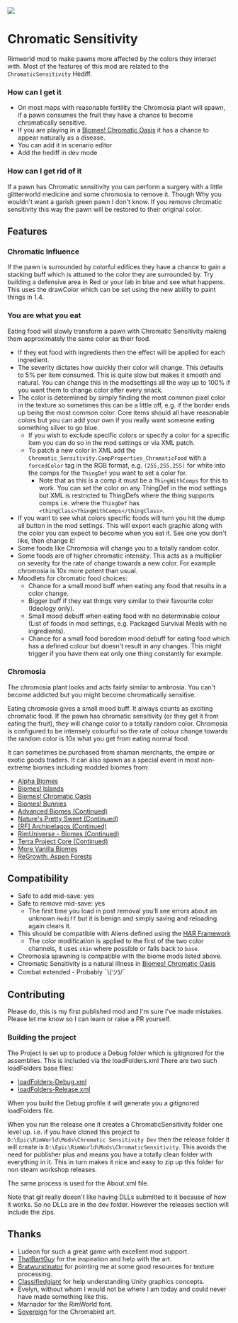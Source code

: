 <p>
  <a href="https://steamcommunity.com/sharedfiles/filedetails/?id=2856889316" alt="Steam Workshop Link">
  <img src="https://img.shields.io/static/v1?label=Steam&message=Workshop&color=blue&logo=steam&link=https://steamcommunity.com/sharedfiles/filedetails/?id=2856889316"/>
  </a>
</p>

# Chromatic Sensitivity

Rimworld mod to make pawns more affected by the colors they interact with.
Most of the features of this mod are related to the `ChromaticSensitivity` Hediff.

### How can I get it
* On most maps with reasonable fertility the Chromosia plant will spawn, if a pawn consumes the fruit they have a chance to become chromatically sensitive.
* If you are playing in a [Biomes! Chromatic Oasis](https://steamcommunity.com/sharedfiles/filedetails/?id=2538518381) it has a chance to appear naturally as a disease.
* You can add it in scenario editor
* Add the hediff in dev mode

### How can I get rid of it
If a pawn has Chromatic sensitivity you can perform a surgery with a little glitterworld medicine and some chromosia to remove it.
Though Why you wouldn't want a garish green pawn I don't know.
If you remove chromatic sensitivity this way the pawn will be restored to their original color.

## Features

### Chromatic Influence
If the pawn is surrounded by colorful edifices they have a chance to gain a stacking buff which is attuned to the color they are surrounded by. Try building a defensive area in Red or your lab in blue and see what happens.
This uses the drawColor which can be set using the new ability to paint things in 1.4.

### You are what you eat
Eating food will slowly transform a pawn with Chromatic Sensitivity making them approximately the same color as their food.
* If they eat food with ingredients then the effect will be applied for each ingredient.
* The severity dictates how quickly their color will change. This defaults to 5% per item consumed. This is quite slow but makes it smooth and natural. You can change this in the modsettings all the way up to 100% if you want them to change color after every snack.
* The color is determined by simply finding the most common pixel color in the texture so sometimes this can be a little off, e.g. if the border ends up being the most common color. Core items should all have reasonable colors but you can add your own if you really want someone eating something silver to go blue.
  * If you wish to exclude specific colors or specify a color for a specific item you can do so in the mod settings or via XML patch.
  * To patch a new color in XML add the `Chromatic_Sensitivity.CompProperties_ChromaticFood` with a `forcedColor` tag in the RGB format, e.g. `(255,255,255)` for white into the comps for the `ThingDef` you want to set a color for.
    * Note that as this is a comp it must be a `ThingWithComps` for this to work. You can set the color on any ThingDef in the mod settings but XML is restricted to ThingDefs where the thing supports comps i.e. where the `ThingDef` has `<thingClass>ThingWithComps</thingClass>`.
* If you want to see what colors specific foods will turn you hit the dump all button in the mod settings. This will export each graphic along with the color you can expect to become when you eat it. See one you don't like, then change it!
* Some foods like Chromosia will change you to a totally random color.
* Some foods are of higher chromatic intensity. This acts as a multiplier on severity for the rate of change towards a new color. For example chromosia is 10x more potent than usual.
* Moodlets for chromatic food choices:
  * Chance for a small mood buff when eating any food that results in a color change.
  * Bigger buff if they eat things very similar to their favourite color (Ideology only).
  * Small mood debuff when eating food with no determinable colour (List of foods in mod settings, e.g. Packaged Survival Meals with no ingredients).
  * Chance for a small food boredom mood debuff for eating food which has a defined colour but doesn't result in any changes. This might trigger if you have them eat only one thing constantly for example.

### Chromosia
The chromosia plant looks and acts fairly similar to ambrosia. You can't become addicted but you might become chromatically sensitive.

Eating chromosia gives a small mood buff. It always counts as exciting chromatic food.
If the pawn has chromatic sensitivity (or they get it from eating the fruit), they will change color to a totally random color.
Chromosia is configured to be intensely colourful so the rate of colour change towards the random color is 10x what you get from eating normal food.

It can sometimes be purchased from shaman merchants, the empire or exotic goods traders.
It can also spawn as a special event in most non-extreme biomes including modded biomes from:
* [Alpha Biomes](https://steamcommunity.com/sharedfiles/filedetails/?id=1841354677)
* [Biomes! Islands](https://steamcommunity.com/sharedfiles/filedetails/?id=2038001322)
* [Biomes! Chromatic Oasis](https://steamcommunity.com/sharedfiles/filedetails/?id=2538518381)
* [Biomes! Bunnies](https://steamcommunity.com/sharedfiles/filedetails/?id=2442419743)
* [Advanced Biomes (Continued)](https://steamcommunity.com/sharedfiles/filedetails/?id=2052116426)
* [Nature's Pretty Sweet (Continued)](https://steamcommunity.com/sharedfiles/filedetails/?id=2532618635)
* [[RF] Archipelagos (Continued)](https://steamcommunity.com/sharedfiles/filedetails/?id=2312280343)
* [RimUniverse - Biomes (Continued)](https://steamcommunity.com/sharedfiles/filedetails/?id=2576823260)
* [Terra Project Core (Continued)](https://steamcommunity.com/sharedfiles/filedetails/?id=2797366085)
* [More Vanilla Biomes](https://steamcommunity.com/sharedfiles/filedetails/?id=1931453053)
* [ReGrowth: Aspen Forests](https://steamcommunity.com/sharedfiles/filedetails/?id=2545774148)

## Compatibility
* Safe to add mid-save: yes
* Safe to remove mid-save: yes
  * The first time you load in post removal you'll see errors about an unknown `Hediff` but it is benign and simply saving and reloading again clears it.
* This should be compatible with Aliens defined using the [HAR Framework](https://github.com/erdelf/AlienRaces)
  * The color modification is applied to the first of the two color channels, it uses `skin` where possible or falls back to `base`.
* Chromosia spawning is compatible with the biome mods listed above.
* Chromatic Sensitivity is a natural illness in [Biomes! Chromatic Oasis](https://steamcommunity.com/sharedfiles/filedetails/?id=2538518381)
* Combat extended - Probably ¯\\(ツ)/¯

## Contributing
Please do, this is my first published mod and I'm sure I've made mistakes.
Please let me know so I can learn or raise a PR yourself.

### Building the project
The Project is set up to produce a Debug folder which is gitignored for the assemblies.
This is included via the loadFolders.xml
There are two such loadFolders base files:
* [loadFolders-Debug.xml](loadFolders-Debug.xml)
* [loadFolders-Release.xml](loadFolders-Release.xml)

When you build the Debug profile it will generate you a gitignored loadFolders file.

When you run the release one it creates a ChromaticSensitivity folder one level up.
i.e. if you have cloned this project to `D:\Epic\RimWorld\Mods\Chromatic Sensitivity Dev`
then the release folder it will create is `D:\Epic\RimWorld\Mods\ChromaticSensitivity`.
This avoids the need for publisher plus and means you have a totally clean folder with everything in it.
This in turn makes it nice and easy to zip up this folder for non steam workshop releases.

The same process is used for the About.xml file.

Note that git really doesn't like having DLLs submitted to it because of how it works.
So no DLLs are in the dev folder. However the releases section will include the zips.

## Thanks
* Ludeon for such a great game with excellent mod support.
* [ThatBartGuy](https://github.com/CatLover366) for the inspiration and help with the art.
* [Bratwurstinator](https://github.com/Bratwurstinator) for pointing me at some good resources for texture processing.
* [Classifiedgiant](https://github.com/classifiedgiant) for help understanding Unity graphics concepts.
* Evelyn, without whom I would not be where I am today and could never have made something like this.
* Marnador for the RimWorld font.
* [Sovereign](https://steamcommunity.com/id/Sovereign484854/myworkshopfiles/?appid=294100) for the Chromabird art.
